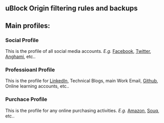 ## uBlock Origin filtering rules and backups

<h2>Main profiles:</h2>

<h3>Social Profile</h3>
<p>
	This is the profile of all social media accounts.
	<em>E.g.</em> <a href="https://facebook.com">Facebook</a>, <a href="https://twitter.com">Twitter</a>, <a href="https://anghami.com">Anghami</a>, etc..
</p>

<h3>Professioanl Profile</h3>
<p>
	This is the profile for <a href="https://linkedin.com">LinkedIn</a>, Technical Blogs, main Work Email, <a href="https://github.com">Github</a>, Online learning accounts, etc..
</p>

<h3>Purchace Profile</h3>
<p>
	This is the profile for any online purchasing activities. <em>E.g.</em> <a href="https://amazon.com">Amazon</a>, <a href="https://souq.com">Souq</a>, etc..
</p>